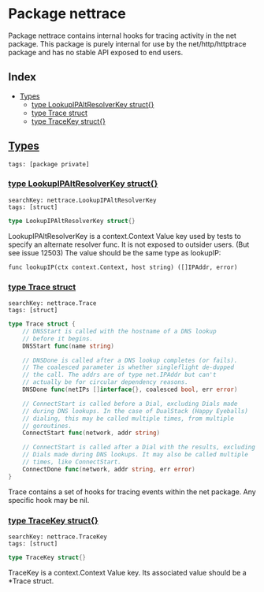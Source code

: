# Package nettrace

Package nettrace contains internal hooks for tracing activity in the net package. This package is purely internal for use by the net/http/httptrace package and has no stable API exposed to end users. 

## Index

* [Types](#type)
    * [type LookupIPAltResolverKey struct{}](#LookupIPAltResolverKey)
    * [type Trace struct](#Trace)
    * [type TraceKey struct{}](#TraceKey)


## <a id="type" href="#type">Types</a>

```
tags: [package private]
```

### <a id="LookupIPAltResolverKey" href="#LookupIPAltResolverKey">type LookupIPAltResolverKey struct{}</a>

```
searchKey: nettrace.LookupIPAltResolverKey
tags: [struct]
```

```Go
type LookupIPAltResolverKey struct{}
```

LookupIPAltResolverKey is a context.Context Value key used by tests to specify an alternate resolver func. It is not exposed to outsider users. (But see issue 12503) The value should be the same type as lookupIP: 

```
func lookupIP(ctx context.Context, host string) ([]IPAddr, error)

```
### <a id="Trace" href="#Trace">type Trace struct</a>

```
searchKey: nettrace.Trace
tags: [struct]
```

```Go
type Trace struct {
	// DNSStart is called with the hostname of a DNS lookup
	// before it begins.
	DNSStart func(name string)

	// DNSDone is called after a DNS lookup completes (or fails).
	// The coalesced parameter is whether singleflight de-dupped
	// the call. The addrs are of type net.IPAddr but can't
	// actually be for circular dependency reasons.
	DNSDone func(netIPs []interface{}, coalesced bool, err error)

	// ConnectStart is called before a Dial, excluding Dials made
	// during DNS lookups. In the case of DualStack (Happy Eyeballs)
	// dialing, this may be called multiple times, from multiple
	// goroutines.
	ConnectStart func(network, addr string)

	// ConnectStart is called after a Dial with the results, excluding
	// Dials made during DNS lookups. It may also be called multiple
	// times, like ConnectStart.
	ConnectDone func(network, addr string, err error)
}
```

Trace contains a set of hooks for tracing events within the net package. Any specific hook may be nil. 

### <a id="TraceKey" href="#TraceKey">type TraceKey struct{}</a>

```
searchKey: nettrace.TraceKey
tags: [struct]
```

```Go
type TraceKey struct{}
```

TraceKey is a context.Context Value key. Its associated value should be a *Trace struct. 

